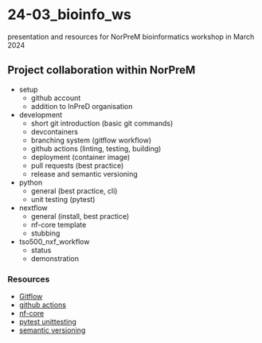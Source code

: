 # 24-03_bioinfo_ws

presentation and resources for NorPreM bioinformatics workshop in March 2024

## Project collaboration within NorPreM

- setup
  - github account
  - addition to InPreD organisation
- development
  - short git introduction (basic git commands)
  - devcontainers
  - branching system (gitflow workflow)
  - github actions (linting, testing, building)
  - deployment (container image)
  - pull requests (best practice)
  - release and semantic versioning
- python
  - general (best practice, cli)
  - unit testing (pytest)
- nextflow
  - general (install, best practice)
  - nf-core template
  - stubbing
- tso500_nxf_workflow
  - status
  - demonstration 

### Resources

- [Gitflow](https://www.atlassian.com/git/tutorials/comparing-workflows/gitflow-workflow)
- [github actions](https://docs.github.com/en/actions/learn-github-actions/understanding-github-actions)
- [nf-core](https://nf-co.re/)
- [pytest unittesting](https://www.datacamp.com/tutorial/pytest-tutorial-a-hands-on-guide-to-unit-testing)
- [semantic versioning](https://semver.org/)
